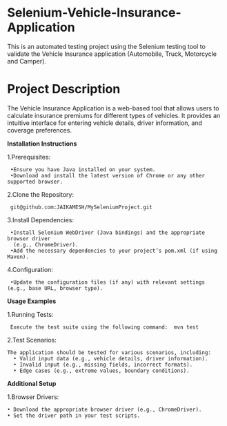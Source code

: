 # Selenium-Vehicle-Insurance-Application  
   This is an automated testing project using the Selenium testing tool to 
   validate the Vehicle Insurance application (Automobile, Truck, Motorcycle and Camper).


# Project Description

The Vehicle Insurance Application is a web-based tool that allows users to calculate insurance premiums for different types of vehicles. It provides an intuitive interface for entering vehicle details, driver information, and coverage preferences.

**Installation Instructions**

  1.Prerequisites:

     •Ensure you have Java installed on your system.
     •Download and install the latest version of Chrome or any other supported browser.

  2.Clone the Repository:

     git@github.com:JAIKAMESH/MySeleniumProject.git

  3.Install Dependencies:

     •Install Selenium WebDriver (Java bindings) and the appropriate browser driver 
      (e.g., ChromeDriver).
     •Add the necessary dependencies to your project’s pom.xml (if using Maven).

  4.Configuration:

     •Update the configuration files (if any) with relevant settings (e.g., base URL, browser type).

**Usage Examples**

  1.Running Tests:

     Execute the test suite using the following command:  mvn test

  2.Test Scenarios:

    The application should be tested for various scenarios, including:
      • Valid input data (e.g., vehicle details, driver information).
      • Invalid input (e.g., missing fields, incorrect formats).
      • Edge cases (e.g., extreme values, boundary conditions).

**Additional Setup**

  1.Browser Drivers:

    • Download the appropriate browser driver (e.g., ChromeDriver).
    • Set the driver path in your test scripts.
